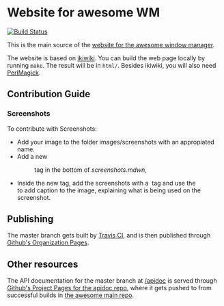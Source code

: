 # Website for awesome WM

[![Build Status](https://travis-ci.org/awesomeWM/awesome-www.svg?branch=master)](https://travis-ci.org/awesomeWM/awesome-www)

This is the main source of the
[website for the awesome window manager](https://awesomewm.org/).

The website is based on [ikiwiki](https://ikiwiki.info/). You can build the web
page locally by running `make`. The result will be in `html/`. Besides ikiwiki,
you will also need [PerlMagick](https://www.imagemagick.org/script/perl-magick.php).

## Contribution Guide

### Screenshots

To contribute with Screenshots:
* Add your image to the folder images/screenshots with an appropiated name.
* Add a new <figure> tag in the bottom of *screenshots.mdwn*,
* Inside the new tag, add the screenshots with a <img> tag and use the <figcaption> to add caption to the image, explaining what is being used on the screenshot.

## Publishing

The master branch gets built by
[Travis CI](https://travis-ci.org/awesomeWM/awesome-www/), and is then published
through [Github's Organization Pages](https://github.com/awesomeWM/awesomeWM.github.io).

## Other resources

The API documentation for the master branch at
[/apidoc](https://awesomewm.org/apidoc/) is served through [Github's Project
Pages for the apidoc repo](https://github.com/awesomeWM/apidoc), where it gets
pushed to from successful builds in [the awesome main
repo](https://github.com/awesomeWM/awesome/).
